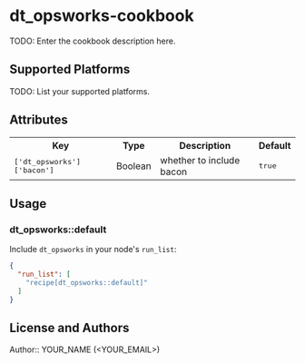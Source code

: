 # dt_opsworks-cookbook

TODO: Enter the cookbook description here.

## Supported Platforms

TODO: List your supported platforms.

## Attributes

<table>
  <tr>
    <th>Key</th>
    <th>Type</th>
    <th>Description</th>
    <th>Default</th>
  </tr>
  <tr>
    <td><tt>['dt_opsworks']['bacon']</tt></td>
    <td>Boolean</td>
    <td>whether to include bacon</td>
    <td><tt>true</tt></td>
  </tr>
</table>

## Usage

### dt_opsworks::default

Include `dt_opsworks` in your node's `run_list`:

```json
{
  "run_list": [
    "recipe[dt_opsworks::default]"
  ]
}
```

## License and Authors

Author:: YOUR_NAME (<YOUR_EMAIL>)
